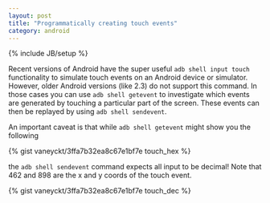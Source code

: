 ```yaml
---
layout: post
title: "Programmatically creating touch events"
category: android
---
```

{% include JB/setup %}

Recent versions of Android have the super useful `adb shell input touch` functionality to simulate touch events on an Android device or simulator. However, older Android versions (like 2.3) do not support this command. In those cases you can use `adb shell getevent` to investigate which events are generated by touching a particular part of the screen. These events can then be replayed by using `adb shell sendevent`.

An important caveat is that while `adb shell getevent` might show you the following

{% gist vaneyckt/3ffa7b32ea8c67e1bf7e touch_hex %}

the `adb shell sendevent` command expects all input to be decimal! Note that 462 and 898 are the x and y coords of the touch event.

{% gist vaneyckt/3ffa7b32ea8c67e1bf7e touch_dec %}
